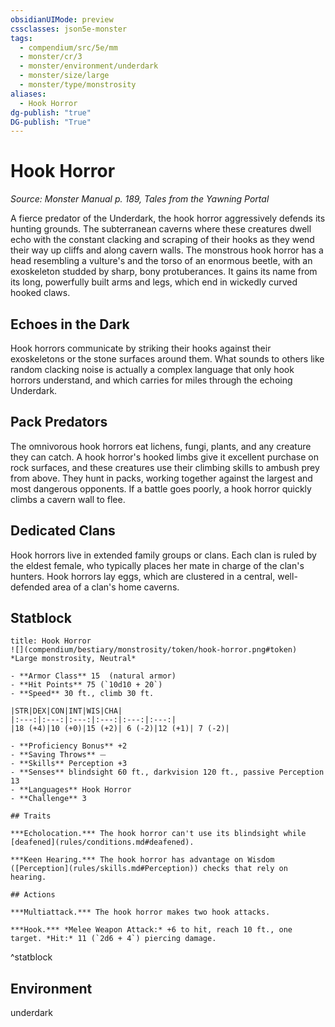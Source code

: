 ```yaml
---
obsidianUIMode: preview
cssclasses: json5e-monster
tags:
  - compendium/src/5e/mm
  - monster/cr/3
  - monster/environment/underdark
  - monster/size/large
  - monster/type/monstrosity
aliases:
  - Hook Horror
dg-publish: "true"
DG-publish: "True"
---
```

# Hook Horror
*Source: Monster Manual p. 189, Tales from the Yawning Portal*  

A fierce predator of the Underdark, the hook horror aggressively defends its hunting grounds. The subterranean caverns where these creatures dwell echo with the constant clacking and scraping of their hooks as they wend their way up cliffs and along cavern walls. The monstrous hook horror has a head resembling a vulture's and the torso of an enormous beetle, with an exoskeleton studded by sharp, bony protuberances. It gains its name from its long, powerfully built arms and legs, which end in wickedly curved hooked claws.

## Echoes in the Dark

Hook horrors communicate by striking their hooks against their exoskeletons or the stone surfaces around them. What sounds to others like random clacking noise is actually a complex language that only hook horrors understand, and which carries for miles through the echoing Underdark.

## Pack Predators

The omnivorous hook horrors eat lichens, fungi, plants, and any creature they can catch. A hook horror's hooked limbs give it excellent purchase on rock surfaces, and these creatures use their climbing skills to ambush prey from above. They hunt in packs, working together against the largest and most dangerous opponents. If a battle goes poorly, a hook horror quickly climbs a cavern wall to flee.

## Dedicated Clans

Hook horrors live in extended family groups or clans. Each clan is ruled by the eldest female, who typically places her mate in charge of the clan's hunters. Hook horrors lay eggs, which are clustered in a central, well-defended area of a clan's home caverns.

## Statblock

```ad-statblock
title: Hook Horror
![](compendium/bestiary/monstrosity/token/hook-horror.png#token)
*Large monstrosity, Neutral*

- **Armor Class** 15  (natural armor)
- **Hit Points** 75 (`10d10 + 20`)
- **Speed** 30 ft., climb 30 ft.

|STR|DEX|CON|INT|WIS|CHA|
|:---:|:---:|:---:|:---:|:---:|:---:|
|18 (+4)|10 (+0)|15 (+2)| 6 (-2)|12 (+1)| 7 (-2)|

- **Proficiency Bonus** +2
- **Saving Throws** ⏤
- **Skills** Perception +3
- **Senses** blindsight 60 ft., darkvision 120 ft., passive Perception 13
- **Languages** Hook Horror
- **Challenge** 3

## Traits

***Echolocation.*** The hook horror can't use its blindsight while [deafened](rules/conditions.md#deafened).

***Keen Hearing.*** The hook horror has advantage on Wisdom ([Perception](rules/skills.md#Perception)) checks that rely on hearing.

## Actions

***Multiattack.*** The hook horror makes two hook attacks.

***Hook.*** *Melee Weapon Attack:* +6 to hit, reach 10 ft., one target. *Hit:* 11 (`2d6 + 4`) piercing damage.
```
^statblock

## Environment

underdark